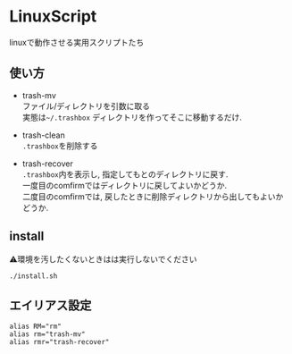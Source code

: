 # LinuxScript
linuxで動作させる実用スクリプトたち

## 使い方　　

- trash-mv  
ファイル/ディレクトリを引数に取る  
実態は`~/.trashbox` ディレクトリを作ってそこに移動するだけ.  

- trash-clean  
`.trashbox`を削除する

- trash-recover  
`.trashbox`内を表示し, 指定してもとのディレクトリに戻す.  
一度目のcomfirmではディレクトリに戻してよいかどうか.  
二度目のcomfirmでは, 戻したときに削除ディレクトリから出してもよいかどうか.  

## install
⚠環境を汚したくないときはは実行しないでください
```
./install.sh
```

## エイリアス設定

```
alias RM="rm"
alias rm="trash-mv"
alias rmr="trash-recover"
```
